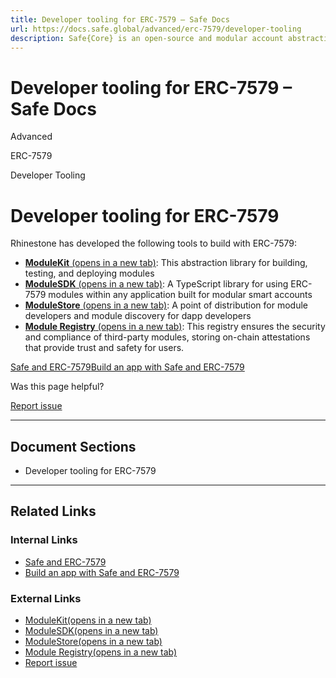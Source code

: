 ```yaml
---
title: Developer tooling for ERC-7579 – Safe Docs
url: https://docs.safe.global/advanced/erc-7579/developer-tooling
description: Safe{Core} is an open-source and modular account abstraction stack. Learn about its features and how to use it.
---
```


# Developer tooling for ERC-7579 – Safe Docs

Advanced

ERC-7579

Developer Tooling

# Developer tooling for ERC-7579

Rhinestone has developed the following tools to build with ERC-7579:

- [**ModuleKit** (opens in a new tab)](https://docs.rhinestone.wtf/modulekit): This abstraction library for building, testing, and deploying modules
- [**ModuleSDK** (opens in a new tab)](https://docs.rhinestone.wtf/module-sdk): A TypeScript library for using ERC-7579 modules within any application built for modular smart accounts
- [**ModuleStore** (opens in a new tab)](https://blog.rhinestone.wtf/the-module-store-and-whats-under-the-hood-2e703f4339d4): A point of distribution for module developers and module discovery for dapp developers
- [**Module Registry** (opens in a new tab)](https://blog.rhinestone.wtf/a-foundational-layer-to-modular-account-abstraction-e7b21ae56034): This registry ensures the security and compliance of third-party modules, storing on-chain attestations that provide trust and safety for users.

[Safe and ERC-7579](/advanced/erc-7579/7579-safe "Safe and ERC-7579")[Build an app with Safe and ERC-7579](/advanced/erc-7579/tutorials/7579-tutorial "Build an app with Safe and ERC-7579")

Was this page helpful?

[Report issue](https://github.com/safe-global/safe-docs/issues/new?assignees=&labels=nextra-feedback&projects=&template=nextra-feedback.yml&title=%5BFeedback%5D+)

---

## Document Sections

- Developer tooling for ERC-7579

---

## Related Links

### Internal Links

- [Safe and ERC-7579](https://docs.safe.global/advanced/erc-7579/7579-safe)
- [Build an app with Safe and ERC-7579](https://docs.safe.global/advanced/erc-7579/tutorials/7579-tutorial)

### External Links

- [ModuleKit(opens in a new tab)](https://docs.rhinestone.wtf/modulekit)
- [ModuleSDK(opens in a new tab)](https://docs.rhinestone.wtf/module-sdk)
- [ModuleStore(opens in a new tab)](https://blog.rhinestone.wtf/the-module-store-and-whats-under-the-hood-2e703f4339d4)
- [Module Registry(opens in a new tab)](https://blog.rhinestone.wtf/a-foundational-layer-to-modular-account-abstraction-e7b21ae56034)
- [Report issue](https://github.com/safe-global/safe-docs/issues/new?assignees=&labels=nextra-feedback&projects=&template=nextra-feedback.yml&title=%5BFeedback%5D+)
